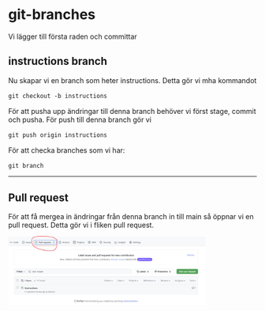 # git-branches

Vi lägger till första raden och committar

## instructions branch

Nu skapar vi en branch som heter instructions. Detta gör vi mha kommandot 

```md
git checkout -b instructions
```

För att pusha upp ändringar till denna branch behöver vi först stage, commit och pusha. För push till denna branch gör vi 

```md
git push origin instructions
```

För att checka branches som vi har: 

```md
git branch
```

---
## Pull request

För att få mergea in ändringar från denna branch in till main så öppnar vi en pull request. Detta gör vi i fliken pull request.

<img src="assets/pull_request.png" width = 400>



